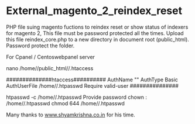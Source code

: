 # External_magento_2_reindex_reset
PHP file suing magento fuctions to reindex reset or show status of indexers for magento 2, This file must be password protected all the times.
Upload this file reindex_core.php to a new directory in document root (public_html).
Password protect the folder.

For Cpanel / Centoswebpanel server

nano /home/<username>/public_html/<new-dir-name>/.htaccess

##############htaccess##########
AuthName "<login user>"
AuthType Basic
AuthUserFile /home/<username>/.htpasswd
Require valid-user
###############

htpasswd -c /home/<username>/.htpasswd <login user>
  Provide password
chown <username>:<username> /home/<username>/.htpasswd
chmod 644 /home/<username>/.htpasswd
  
Many thanks to www.shyamkrishna.co.in for his time.
